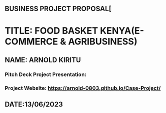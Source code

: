 ## BUSINESS PROJECT PROPOSAL[

# TITLE: FOOD BASKET KENYA(E-COMMERCE & AGRIBUSINESS)
## NAME: ARNOLD KIRITU

### Pitch Deck Project Presentation:
### Project Website: https://arnold-0803.github.io/Case-Project/
## DATE:13/06/2023


